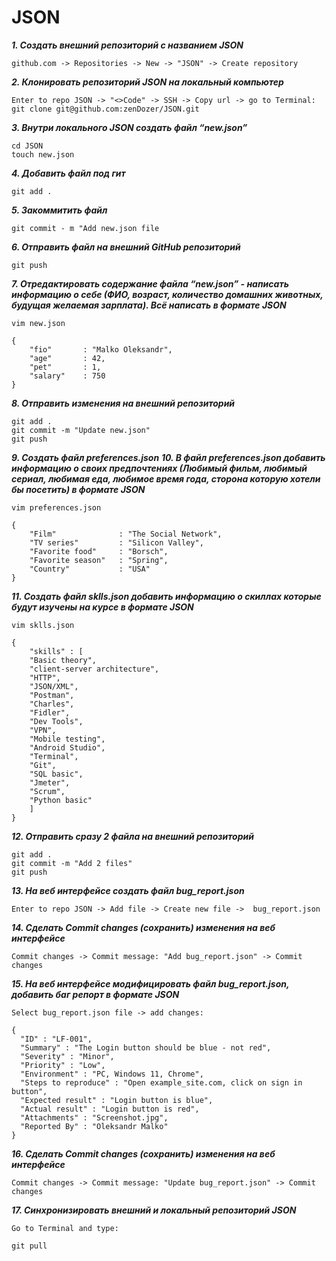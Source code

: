 # JSON

***1. Создать внешний репозиторий c названием JSON***

`github.com -> Repositories -> New -> "JSON" -> Create repository`

***2. Клонировать репозиторий JSON на локальный компьютер***

```
Enter to repo JSON -> "<>Code" -> SSH -> Copy url -> go to Terminal:
git clone git@github.com:zenDozer/JSON.git
```

***3. Внутри локального JSON создать файл “new.json”***

```
cd JSON
touch new.json
```

***4. Добавить файл под гит***

`git add .`

***5. Закоммитить файл***

`git commit - m "Add new.json file`

***6. Отправить файл на внешний GitHub репозиторий***

`git push`

***7. Отредактировать содержание файла “new.json” - написать информацию о себе (ФИО, возраст, количество домашних животных, будущая желаемая зарплата). Всё написать в формате JSON***

```
vim new.json

{
	"fio"		: "Malko Oleksandr",
	"age"		: 42,
	"pet"		: 1,
	"salary"	: 750
}
```
***8. Отправить изменения на внешний репозиторий***

```
git add .
git commit -m "Update new.json"
git push
```

***9. Создать файл preferences.json***
***10. В файл preferences.json добавить информацию о своих предпочтениях (Любимый фильм, любимый сериал, любимая еда, любимое время года, сторона которую хотели бы посетить) в формате JSON***

```
vim preferences.json

{
	"Film" 				: "The Social Network",
	"TV series" 		: "Silicon Valley",
	"Favorite food" 	: "Borsch",
	"Favorite season" 	: "Spring",
	"Country" 			: "USA"
}
```

***11. Создать файл sklls.json добавить информацию о скиллах которые будут изучены на курсе в формате JSON***

```
vim sklls.json

{
	"skills" : [
	"Basic theory",
	"client-server architecture",
	"HTTP",
	"JSON/XML",
	"Postman",
	"Charles",
	"Fidler",
	"Dev Tools",
	"VPN",
	"Mobile testing",
	"Android Studio",
	"Terminal",
	"Git",
	"SQL basic",
	"Jmeter",
	"Scrum",
	"Python basic"
	]
}
```

***12. Отправить сразу 2 файла на внешний репозиторий***

```
git add .
git commit -m "Add 2 files"
git push
```

***13. На веб интерфейсе создать файл bug_report.json***

`Enter to repo JSON -> Add file -> Create new file ->  bug_report.json`

***14. Сделать Commit changes (сохранить) изменения на веб интерфейсе***

`Commit changes -> Commit message: "Add bug_report.json" -> Commit changes`

***15. На веб интерфейсе модифицировать файл bug_report.json, добавить баг репорт в формате JSON***

```
Select bug_report.json file -> add changes:

{
  "ID" : "LF-001",
  "Summary" : "The Login button should be blue - not red",
  "Severity" : "Minor",
  "Priority" : "Low",
  "Environment" : "PC, Windows 11, Chrome",
  "Steps to reproduce" : "Open example_site.com, click on sign in button",
  "Expected result" : "Login button is blue",
  "Actual result" : "Login button is red",
  "Attachments" : "Screenshot.jpg",
  "Reported By" : "Oleksandr Malko"
}
```

***16. Сделать Commit changes (сохранить) изменения на веб интерфейсе***

`Commit changes -> Commit message: "Update bug_report.json" -> Commit changes`

***17. Синхронизировать внешний и локальный репозиторий JSON***

```
Go to Terminal and type:

git pull
```